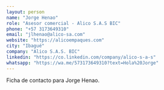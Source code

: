 ```yaml
---
layout: person
name: "Jorge Henao"
role: "Asesor comercial - Alico S.A.S BIC"
phone: "+57 3173649310"
email: "jlhenao@alico-sa.com"
website: "https://alicoempaques.com"
city: "Ibagué"
company: "Alico S.A.S. BIC"
linkedin: "https://co.linkedin.com/company/alico-s-a-s"
whatsapp: "https://wa.me/573173649310?text=Hola%20Jorge"
---
```


Ficha de contacto para Jorge Henao.
